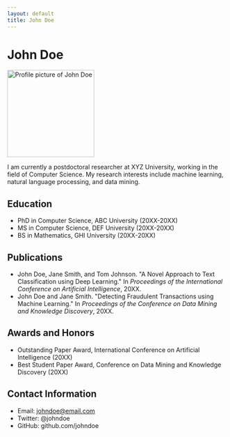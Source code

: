```yaml
---
layout: default
title: John Doe
---
```


# John Doe

<img src="https://raw.githubusercontent.com/username/username.github.io/master/images/profile.jpg" width="200" height="200" alt="Profile picture of John Doe" />

I am currently a postdoctoral researcher at XYZ University, working in the field of Computer Science. My research interests include machine learning, natural language processing, and data mining.

## Education

- PhD in Computer Science, ABC University (20XX-20XX)
- MS in Computer Science, DEF University (20XX-20XX)
- BS in Mathematics, GHI University (20XX-20XX)

## Publications

- John Doe, Jane Smith, and Tom Johnson. "A Novel Approach to Text Classification using Deep Learning." In *Proceedings of the International Conference on Artificial Intelligence*, 20XX.
- John Doe and Jane Smith. "Detecting Fraudulent Transactions using Machine Learning." In *Proceedings of the Conference on Data Mining and Knowledge Discovery*, 20XX.

## Awards and Honors

- Outstanding Paper Award, International Conference on Artificial Intelligence (20XX)
- Best Student Paper Award, Conference on Data Mining and Knowledge Discovery (20XX)

## Contact Information

- Email: johndoe@email.com
- Twitter: @johndoe
- GitHub: github.com/johndoe
